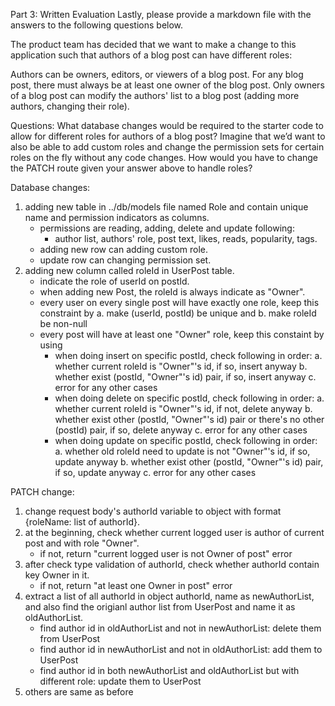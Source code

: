 Part 3: Written Evaluation
Lastly, please provide a markdown file with the answers to the following questions below.

The product team has decided that we want to make a change to this application such that authors of a blog post can have different roles:

Authors can be owners, editors, or viewers of a blog post. For any blog post, there must always be at least one owner of the blog post. Only owners of a blog post can modify the authors' list to a blog post (adding more authors, changing their role).

Questions:
What database changes would be required to the starter code to allow for different roles for authors of a blog post? Imagine that we’d want to also be able to add custom roles and change the permission sets for certain roles on the fly without any code changes.
How would you have to change the PATCH route given your answer above to handle roles?

Database changes:
1. adding new table in ../db/models file named Role and contain unique name and permission indicators as columns.
   - permissions are reading, adding, delete and update following: 
       - author list, authors' role, post text, likes, reads, popularity, tags.
   - adding new row can adding custom role.
   - update row can changing permission set.
2. adding new column called roleId in UserPost table.
   - indicate the role of userId on postId.
   - when adding new Post, the roleId is always indicate as "Owner".
   - every user on every single post will have exactly one role, keep this constraint by
       a. make (userId, postId) be unique and
       b. make roleId be non-null
   - every post will have at least one "Owner" role, keep this constaint by using 
       - when doing insert on specific postId, check following in order: 
            a. whether current roleId is "Owner"'s id, if so, insert anyway
            b. whether exist (postId, "Owner"'s id) pair, if so, insert anyway
            c. error for any other cases
       - when doing delete on specific postId, check following in order:
            a. whether current roleId is "Owner"'s id, if not, delete anyway
            b. whether exist other (postId, "Owner"'s id) pair or there's no other (postId) pair, if so, delete anyway
            c. error for any other cases
       - when doing update on specific postId, check following in order:
            a. whether old roleId need to update is not "Owner"'s id, if so, update anyway
            b. whether exist other (postId, "Owner"'s id) pair, if so, update anyway
            c. error for any other cases

PATCH change:
1. change request body's authorId variable to object with format {roleName: list of authorId}.
2. at the beginning, check whether current logged user is author of current post and with role "Owner".
    - if not, return "current logged user is not Owner of post" error
3. after check type validation of authorId, check whether authorId contain key Owner in it.
    - if not, return "at least one Owner in post" error
4. extract a list of all authorId in object authorId, name as newAuthorList, and also find the origianl author list from UserPost and name it as oldAuthorList.
    - find author id in oldAuthorList and not in newAuthorList: delete them from UserPost
    - find author id in newAuthorList and not in oldAuthorList: add them to UserPost
    - find author id in both newAuthorList and oldAuthorList but with different role: update them to UserPost
5. others are same as before